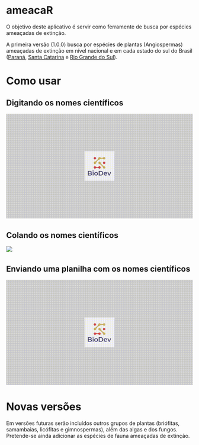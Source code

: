 
<!-- README.md is generated from README.Rmd. Please edit that file -->

# ameacaR

<!-- badges: start -->
<!-- badges: end -->

O objetivo deste aplicativo é servir como ferramente de busca por
espécies ameaçadas de extinção.

A primeira versão (1.0.0) busca por espécies de plantas (Angiospermas)
ameaçadas de extinção em nível nacional e em cada estado do sul do
Brasil ([Paraná](https://www.sociedadechaua.org/publicacoes), [Santa
Catarina](https://www.sde.sc.gov.br/index.php/biblioteca/consema/legislacao/resolucoes/325-resolucao-consema-no-512014-1/file)
e [Rio Grande do
Sul](http://www.mcn.fzb.rs.gov.br/conteudo/4816/?Homologada_a_nova_Lista_da_Flora_Ga%C3%BAcha_Amea%C3%A7ada_de_Extin%C3%A7%C3%A3o)).

# Como usar

## Digitando os nomes científicos

![](img/digitando.gif)

## Colando os nomes científicos

![](img/colando.gif)

## Enviando uma planilha com os nomes científicos

![](img/enviar.gif)

# Novas versões

Em versões futuras serão incluídos outros grupos de plantas (briófitas,
samambaias, licófitas e gimnospermas), além das algas e dos fungos.
Pretende-se ainda adicionar as espécies de fauna ameaçadas de extinção.
